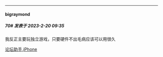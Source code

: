 
*****

####  bigraymond  
##### 70#       发表于 2023-2-20 09:35

我反正主要玩独立游戏，只要硬件不出毛病应该可以用很久

[论坛助手,iPhone](https://bbs.saraba1st.com/2b/forum.php?mod=viewthread&amp;tid=2029836)

